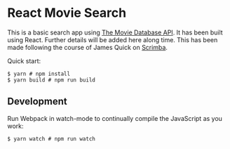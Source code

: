 # React Movie Search

This is a basic search app using [The Movie Database API](https://www.themoviedb.org). It has been built using React. Further details will be added here along time. This has been made following the course of James Quick on [Scrimba](https://scrimba.com/course/greactmovie/enrolled?utm_source=newsletter&utm_medium=email&utm_campaign=greactmovie_mainlist_launch).

Quick start:

```
$ yarn # npm install
$ yarn build # npm run build
````

## Development

Run Webpack in watch-mode to continually compile the JavaScript as you work:

```
$ yarn watch # npm run watch
```